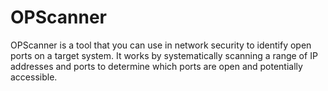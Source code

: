 # OPScanner
OPScanner is a tool that you can use in network security to identify open ports on a target system. It works by systematically scanning a range of IP addresses and ports to determine which ports are open and potentially accessible. 
